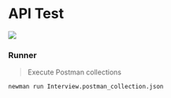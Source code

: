# API Test

![](https://i.imgur.com/uAwye99.png)

### Runner

> Execute Postman collections
```
newman run Interview.postman_collection.json
```